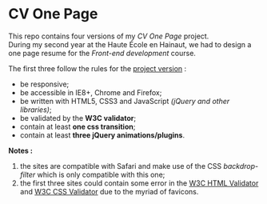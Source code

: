 # CV One Page

This repo contains four versions of my _CV One Page_ project.  
During my second year at the Haute École en Hainaut, we had to design a one page resume for the _Front-end development_ course.

The first three follow the rules for the [project version](2016-2017/1_Project) :
- be responsive;
- be accessible in IE8+, Chrome and Firefox;
- be written with HTML5, CSS3 and JavaScript _(jQuery and other libraries)_;
- be validated by the **W3C validator**;
- contain at least **one css transition**;
- contain at least **three jQuery animations/plugins**.

**Notes :**
1. the sites are compatible with Safari and make use of the CSS _backdrop-filter_ which is only compatible with this one;
2. the first three sites could contain some error in the [W3C HTML Validator][1] and [W3C CSS Validator][2] due to the myriad of favicons.


[1]: https://validator.w3.org
[2]: https://jigsaw.w3.org/css-validator/
